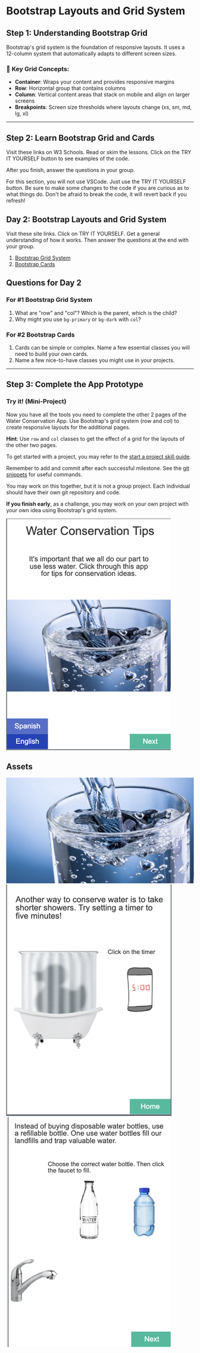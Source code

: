 # Bootstrap Layouts and Grid System

## Step 1: Understanding Bootstrap Grid

Bootstrap's grid system is the foundation of responsive layouts. It uses a 12-column system that automatically adapts to different screen sizes.

### 🚀 **Key Grid Concepts:**
- **Container**: Wraps your content and provides responsive margins
- **Row**: Horizontal group that contains columns
- **Column**: Vertical content areas that stack on mobile and align on larger screens
- **Breakpoints**: Screen size thresholds where layouts change (xs, sm, md, lg, xl)

---

## Step 2: Learn Bootstrap Grid and Cards

Visit these links on W3 Schools. Read or skim the lessons. Click on the TRY IT YOURSELF button to see examples of the code.

After you finish, answer the questions in your group.

For this section, you will not use VSCode. Just use the TRY IT YOURSELF button. Be sure to make some changes to the code if you are curious as to what things do. Don't be afraid to break the code, it will revert back if you refresh!

## Day 2: Bootstrap Layouts and Grid System

Visit these site links. Click on TRY IT YOURSELF. Get a general understanding of how it works. Then answer the questions at the end with your group.

1. [Bootstrap Grid System](https://www.w3schools.com/bootstrap5/bootstrap_grid_basic.php)
2. [Bootstrap Cards](https://www.w3schools.com/bootstrap5/bootstrap_cards.php)

## Questions for Day 2

### For #1 Bootstrap Grid System

1. What are "row" and "col"? Which is the parent, which is the child?
2. Why might you use `bg-primary` or `bg-dark` with `col`?

### For #2 Bootstrap Cards

1. Cards can be simple or complex. Name a few essential classes you will need to build your own cards.
2. Name a few nice-to-have classes you might use in your projects.

---

## Step 3: Complete the App Prototype

### Try it! (Mini-Project)

Now you have all the tools you need to complete the other 2 pages of the Water Conservation App. Use Bootstrap's grid system (row and col) to create responsive layouts for the additional pages.

**Hint**: Use `row` and `col` classes to get the effect of a grid for the layouts of the other two pages.

To get started with a project, you may refer to the [start a project skill guide](../../../resources/skill-guides/start-project.md).

Remember to add and commit after each successful milestone. See the [git snippets](../../../resources/git-snippets.md) for useful commands.

You may work on this together, but it is not a group project. Each individual should have their own git repository and code. 

**If you finish early**, as a challenge, you may work on your own project with your own idea using Bootstrap's grid system.

![screenshot of water conservation app](../../../resources/starter-code/week-4/screenshot-of-water-conservation-app.png)

## Assets

![image of water glass](../../../resources/starter-code/week-4/water-glass.jpg)
![screenshot of shower screen](../../../resources/starter-code/week-4/screenshot-of-showerScreen.png)
![screenshot of water bottle screen](../../../resources/starter-code/week-4/screenshot-of-waterBottleScreen.png)